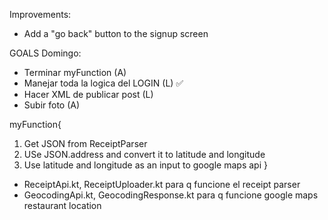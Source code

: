 Improvements:
- Add a "go back" button to the signup screen



GOALS Domingo:
- Terminar myFunction (A)
- Manejar toda la logica del LOGIN (L) ✅
- Hacer XML de publicar post (L)
- Subir foto (A)


myFunction{
1. Get JSON from ReceiptParser
2. USe JSON.address and convert it to latitude and longitude
3. Use latitude and longitude as an input to google maps api
}
- ReceiptApi.kt, ReceiptUploader.kt para q funcione el receipt parser
- GeocodingApi.kt, GeocodingResponse.kt para q funcione google maps restaurant location
